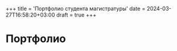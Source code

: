 +++
title = 'Портфолио студента магистратуры'
date = 2024-03-27T16:58:20+03:00
draft = true
+++
# Портфолио